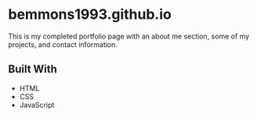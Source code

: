 # bemmons1993.github.io

This is my completed portfolio page with an about me section, some of my projects, and contact information.

## Built With

* HTML
* CSS
* JavaScript 



